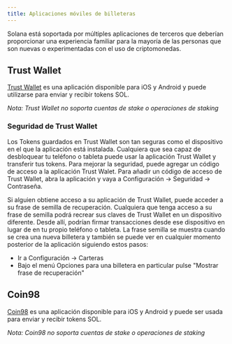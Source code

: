 ```yaml
---
title: Aplicaciones móviles de billeteras
---
```


Solana está soportada por múltiples aplicaciones de terceros que deberían proporcionar una experiencia familiar para la mayoría de las personas que son nuevas o experimentadas con el uso de criptomonedas.

## Trust Wallet

[Trust Wallet](https://trustwallet.com/) es una aplicación disponible para iOS y Android y puede utilizarse para enviar y recibir tokens SOL.

_Nota: Trust Wallet no soporta cuentas de stake o operaciones de staking_

### Seguridad de Trust Wallet

Los Tokens guardados en Trust Wallet son tan seguras como el dispositivo en el que la aplicación está instalada. Cualquiera que sea capaz de desbloquear tu teléfono o tableta puede usar la aplicación Trust Wallet y transferir tus tokens. Para mejorar la seguridad, puede agregar un código de acceso a la aplicación Trust Walet. Para añadir un código de acceso de Trust Wallet, abra la aplicación y vaya a Configuración -> Seguridad -> Contraseña.

Si alguien obtiene acceso a su aplicación de Trust Wallet, puede acceder a su frase de semilla de recuperación. Cualquiera que tenga acceso a su frase de semilla podrá recrear sus claves de Trust Wallet en un dispositivo diferente. Desde allí, podrían firmar transacciones desde ese dispositivo en lugar de en tu propio teléfono o tableta. La frase semilla se muestra cuando se crea una nueva billetera y también se puede ver en cualquier momento posterior de la aplicación siguiendo estos pasos:

- Ir a Configuración -> Carteras
- Bajo el menú Opciones para una billetera en particular pulse "Mostrar frase de recuperación"

## Coin98

[Coin98](https://coin98.app/) es una aplicación disponible para iOS y Android y puede ser usada para enviar y recibir tokens SOL.

_Nota: Coin98 no soporta cuentas de stake o operaciones de staking_
